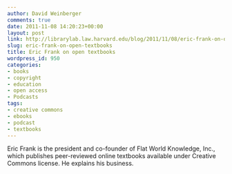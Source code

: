 ```yaml
---
author: David Weinberger
comments: true
date: 2011-11-08 14:20:23+00:00
layout: post
link: http://librarylab.law.harvard.edu/blog/2011/11/08/eric-frank-on-open-textbooks/
slug: eric-frank-on-open-textbooks
title: Eric Frank on open textbooks
wordpress_id: 950
categories:
- books
- copyright
- education
- open access
- Podcasts
tags:
- creative commons
- ebooks
- podcast
- textbooks
---
```


Eric Frank is the president and co-founder of Flat World Knowledge, Inc., which publishes peer-reviewed online textbooks available under Creative Commons license. He explains his business.


